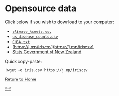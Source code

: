 

# Opensource data 

Click below if you wish to download to your computer:
- [```climate_tweets.csv```](climate_tweets.csv)
- [```us_disease_counts.csv```](us_disease_counts.csv)
- [```CHSA.txt```](CHSA.txt)
- [https://j.mp/iriscsv](https://j.mp/iriscsv)
- [Stats Government of New Zealand](https://www.stats.govt.nz/)

Quick copy-paste:
```
!wget -o iris.csv https://j.mp/iriscsv
```

[Return to Home](https://bccdc-dsi.github.io/Python-Git-workshop/)

[^-^](https://bccdc-dsi.github.io/Python-Git-workshop/data/demo/)
